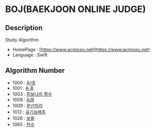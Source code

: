 # BOJ(BAEKJOON ONLINE JUDGE)

## Description
Study Algorithm
 - HomePage : [https://www.acmicpc.net](https://www.acmicpc.net)
 - Language : Swift

## Algorithm Number
 - 1000	: [A+B](https://www.acmicpc.net/problem/1000)
 - 1001	: [A-B](https://www.acmicpc.net/problem/1001)
 - 1003 : [피보나치 함수](https://www.acmicpc.net/problem/1003)
 - 1008 : [A/B](https://www.acmicpc.net/problem/1008)
 - 1009 : [분산처리](https://www.acmicpc.net/problem/1009)
 - 1012 : [유기농배추](https://www.acmicpc.net/problem/1012)
 - 1026 : [보물](https://www.acmicpc.net/problem/1026)
 - 1065 : [한수](https://www.acmicpc.net/problem/1065)